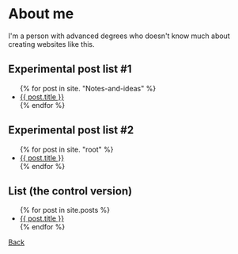 # About me

I'm a person with advanced degrees who doesn't know much about creating websites like this.

## Experimental post list #1
<ul>
  {% for post in site. "Notes-and-ideas" %}
    <li>
      <a href="{{ post.url }}">{{ post.title }}</a>
    </li>
  {% endfor %}
</ul>

## Experimental post list #2
<ul>
  {% for post in site. "root" %}
    <li>
      <a href="{{ post.url }}">{{ post.title }}</a>
    </li>
  {% endfor %}
</ul>

## List (the control version)
<ul>
  {% for post in site.posts %}
    <li>
      <a href="{{ post.url }}">{{ post.title }}</a>
    </li>
  {% endfor %}
</ul>

[Back](https://johnbradley436.github.io/Notes-and-ideas/)
